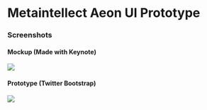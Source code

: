 # Metaintellect Aeon UI Prototype

### Screenshots
#### Mockup (Made with Keynote)
![](https://raw.github.com/xajler/aeon-ui-prototype/master/screenshots/aeon-dashboard-mockup.png)
#### Prototype (Twitter Bootstrap)
![](https://raw.github.com/xajler/aeon-ui-prototype/master/screenshots/aeon-dashboard-prototype.png)

